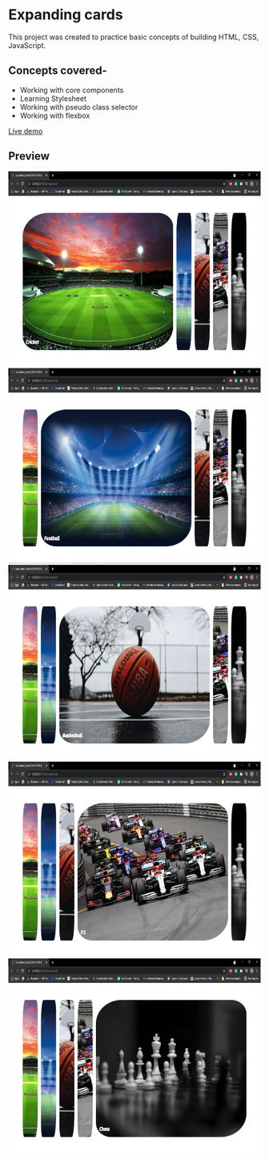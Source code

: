 # Expanding cards
This project was created to practice basic concepts of building HTML, CSS, JavaScript.
## Concepts covered-
* Working with core components
* Learning Stylesheet
* Working with pseudo class selector
* Working with flexbox

[Live demo](https://ipriyankrajai.github.io/Expandingcards/)
## Preview

<p>
<img height="390" src="screenshot/ss1.PNG" >

<img height="390" src="screenshot/ss2.PNG" >

<img height="390" src="screenshot/ss3.PNG" >

<img height="390" src="screenshot/ss4.PNG" >

<img height="390" src="screenshot/ss5.PNG" >

</p>


